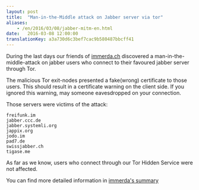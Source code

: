 ```yaml
---
layout: post 
title:  "Man-in-the-Middle attack on Jabber server via tor"
aliases:
    - /en/2016/03/08/jabber-mitm-en.html
date:   2016-03-08 12:00:00
translationKey: a3a730d6c3bef7cac9b580487bbcff41
---
```

During the last days our friends of [immerda.ch](https://www.immerda.ch/) discovered a man-in-the-middle-attack on 
jabber users who connect to their favoured jabber server through Tor.

The malicious Tor exit-nodes presented a fake(wrong) certificate to those users. This should result in a certificate 
warning on the client side. If you ignored this warning, may someone eavesdropped on your connection.

Those servers were victims of the attack:

```
freifunk.im
jabber.ccc.de
jabber.systemli.org
jappix.org
jodo.im
pad7.de
swissjabber.ch
tigase.me
```

As far as we know, users who connect through our Tor Hidden Service were not affected.

You can find more detailed information in 
[immerda's summary](https://tech.immerda.ch/2016/03/xmpp-man-in-the-middle-via-tor/)
